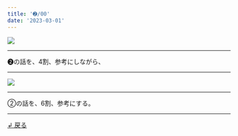 ```yaml
---
title: '➋/00'
date: '2023-03-01'
---
```

![](/images/22_00.jpg)
***
➋の話を、4割、参考にしながら、
***
![](/images/22_00_.jpg)
***
②の話を、6割、参考にする。
***
[ ↲ 戻る ](/posts/22)

